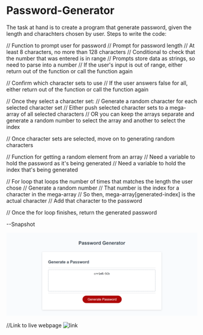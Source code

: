 # Password-Generator

The task at hand is to create a program that generate password, given the length and charachters chosen by user. 
Steps to write the code:

// Function to prompt user for password 
  // Prompt for password length
  // At least 8 characters, no more than 128 characters
  // Conditional to check that the number that was entered is in range
  // Prompts store data as strings, so need to parse into a number
  // If the user's input is out of range, either return out of the function or call the function again

  // Confirm which character sets to use
  // If the user answers false for all, either return out of the function or call the function again
  
  // Once they select a character set:
  // Generate a random character for each selected character set
  // Either push selected character sets to a mega-array of all selected characters
  // OR you can keep the arrays separate and generate a random number to select the array and another to select the index
  
  // Once character sets are selected, move on to generating random characters


// Function for getting a random element from an array
  // Need a variable to hold the password as it's being generated
  // Need a variable to hold the index that's being generated

  // For loop that loops the number of times that matches the length the user chose
  // Generate a random number
  // That number is the index for a character in the mega-array
  // So then, mega-array[generated-index] is the actual character
  // Add that character to the password

  // Once the for loop finishes, return the generated password


--Snapshot

![snapshot](./assets/screencapture-toniy97-Password-Generator.png)

//Link to live webpage
![link](https://toniy97.github.io/Password-Generator/)
